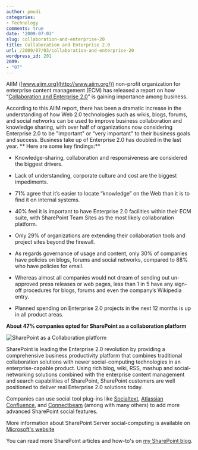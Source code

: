 ```yaml
---
author: pmodi
categories:
- Technology
comments: true
date: '2009-07-03'
slug: collaboration-and-enterprise-20
title: Collaboration and Enterprise 2.0
url: /2009/07/03/collaboration-and-enterprise-20
wordpress_id: 201
2009:
- "07"
---
```



AIIM ([www.aiim.org](http://www.aiim.org/)) non-profit organization for enterprise content management (ECM) has released a report on how “[Collaboration and Enterprise 2.0](http://www.aiim.org/Research/Collaboration-Enterprise20-Research.aspx)” is gaining importance among business.

According to this AIIM report, there has been a dramatic increase in the understanding of how Web 2.0 technologies such as wikis, blogs, forums, and social networks can be used to improve business collaboration and knowledge sharing, with over half of organizations now considering Enterprise 2.0 to be "important" or "very important" to their business goals and success. Business take up of Enterprise 2.0 has doubled in the last year.
**
Here are some key findings:**



	
  * Knowledge-sharing, collaboration and responsiveness are considered the biggest drivers.  
  


	
  * Lack of understanding, corporate culture and cost are the biggest impediments.  
  


	
  * 71% agree that it’s easier to locate “knowledge” on the Web than it is to find it on internal systems.  
  


	
  * 40% feel it is important to have Enterprise 2.0 facilities within their ECM suite, with SharePoint Team Sites as the most likely collaboration platform.  
  


	
  * Only 29% of organizations are extending their collaboration tools and project sites beyond the firewall.  
  


	
  * As regards governance of usage and content, only 30% of companies have policies on blogs, forums and social networks, compared to 88% who have policies for email.

	
  * Whereas almost all companies would not dream of sending out un-approved press releases or web pages, less than 1 in 5 have any sign-off procedures for blogs, forums and even the company’s Wikipedia entry.  
  


	
  * Planned spending on Enterprise 2.0 projects in the next 12 months is up in all product areas. 


**About 47% companies opted for SharePoint as a collaboration platform**

![SharePoint as a Collaboration platform](http://www.praveenmodi.com/SharePoint-Collabration.png)

SharePoint is leading the Enterprise 2.0 revolution by providing a comprehensive business productivity platform that combines traditional collaboration solutions with newer social-computing technologies in an enterprise-capable product. Using rich blog, wiki, RSS, mashup and social-networking solutions combined with the enterprise content management and search capabilities of SharePoint, SharePoint customers are well positioned to deliver real Enterprise 2.0 solutions today.

Companies can use social tool plug-ins like [Socialtext](http://www.socialtext.com), [Atlassian Confluence](http://www.atlassian.com/software/confluence/), and [Connectbeam](http://www.connectbeam.com/) (among with many others) to add more advanced SharePoint social features.

More information about SharePoint Server social-computing is available on [Microsoft's website](http://www.microsoft.com/sharepoint/capabilities/collaboration/overview.mspx)

You can read more SharePoint articles and how-to's on [my SharePoint blog](http://www.praveenmodi.com).
